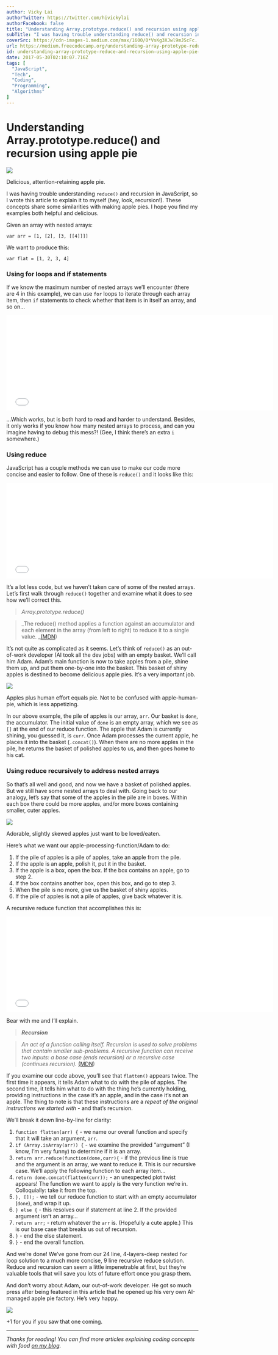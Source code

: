 ```yaml
---
author: Vicky Lai
authorTwitter: https://twitter.com/hivickylai
authorFacebook: false
title: "Understanding Array.prototype.reduce() and recursion using apple pie"
subTitle: "I was having trouble understanding reduce() and recursion in JavaScript, so I wrote this article to explain it to myself (hey, look, recu..."
coverSrc: https://cdn-images-1.medium.com/max/1600/0*VsKg3XJwl9mJScFc.
url: https://medium.freecodecamp.org/understanding-array-prototype-reduce-and-recursion-using-apple-pie-f60cde58ea51
id: understanding-array-prototype-reduce-and-recursion-using-apple-pie-f60cde58ea51
date: 2017-05-30T02:10:07.716Z
tags: [
  "JavaScript",
  "Tech",
  "Coding",
  "Programming",
  "Algorithms"
]
---
```

# Understanding Array.prototype.reduce() and recursion using apple pie



![](https://cdn-images-1.medium.com/max/1600/0*VsKg3XJwl9mJScFc.)

Delicious, attention-retaining apple pie.



I was having trouble understanding `reduce()` and recursion in JavaScript, so I wrote this article to explain it to myself (hey, look, recursion!). These concepts share some similarities with making apple pies. I hope you find my examples both helpful and delicious.

Given an array with nested arrays:

    var arr = [1, [2], [3, [[4]]]]

We want to produce this:

    var flat = [1, 2, 3, 4]

### Using for loops and if statements

If we know the maximum number of nested arrays we’ll encounter (there are 4 in this example), we can use `for` loops to iterate through each array item, then `if` statements to check whether that item is in itself an array, and so on…





<iframe width="700" height="250" src="/media/c7b8cdc84dfa83815be68c92df25b46b?postId=f60cde58ea51" data-media-id="c7b8cdc84dfa83815be68c92df25b46b" data-thumbnail="https://i.embed.ly/1/image?url=https%3A%2F%2Favatars2.githubusercontent.com%2Fu%2F24644237%3Fv%3D4%26s%3D400&amp;key=a19fcc184b9711e1b4764040d3dc5c07" allowfullscreen="" frameborder="0"></iframe>





…Which works, but is both hard to read and harder to understand. Besides, it only works if you know how many nested arrays to process, and can you imagine having to debug this mess?! (Gee, I think there’s an extra `i` somewhere.)

### Using reduce

JavaScript has a couple methods we can use to make our code more concise and easier to follow. One of these is `reduce()` and it looks like this:





<iframe width="700" height="250" src="/media/834dc1d661dbc0ef636ff180d8254039?postId=f60cde58ea51" data-media-id="834dc1d661dbc0ef636ff180d8254039" data-thumbnail="https://i.embed.ly/1/image?url=https%3A%2F%2Favatars2.githubusercontent.com%2Fu%2F24644237%3Fv%3D4%26s%3D400&amp;key=a19fcc184b9711e1b4764040d3dc5c07" allowfullscreen="" frameborder="0"></iframe>





It’s a lot less code, but we haven’t taken care of some of the nested arrays. Let’s first walk through `reduce()` together and examine what it does to see how we’ll correct this.

> _Array.prototype.reduce()_

> _The reduce() method applies a function against an accumulator and each element in the array (from left to right) to reduce it to a single value. _[(MDN](https://developer.mozilla.org/en-US/docs/Web/JavaScript/Reference/Global_Objects/Array/Reduce?v=example))

It’s not quite as complicated as it seems. Let’s think of `reduce()` as an out-of-work developer (AI took all the dev jobs) with an empty basket. We’ll call him Adam. Adam’s main function is now to take apples from a pile, shine them up, and put them one-by-one into the basket. This basket of shiny apples is destined to become delicious apple pies. It’s a very important job.



![](https://cdn-images-1.medium.com/max/1600/0*T57I3z5jYDfhqNb_.)

Apples plus human effort equals pie. Not to be confused with apple-human-pie, which is less appetizing.



In our above example, the pile of apples is our array, `arr`. Our basket is `done`, the accumulator. The initial value of `done` is an empty array, which we see as `[]` at the end of our reduce function. The apple that Adam is currently shining, you guessed it, is `curr`. Once Adam processes the current apple, he places it into the basket (`.concat()`). When there are no more apples in the pile, he returns the basket of polished apples to us, and then goes home to his cat.

### Using reduce recursively to address nested arrays

So that’s all well and good, and now we have a basket of polished apples. But we still have some nested arrays to deal with. Going back to our analogy, let’s say that some of the apples in the pile are in boxes. Within each box there could be more apples, and/or more boxes containing smaller, cuter apples.



![](https://cdn-images-1.medium.com/max/1600/0*X3isJJiuOFuWkESZ.)

Adorable, slightly skewed apples just want to be loved/eaten.



Here’s what we want our apple-processing-function/Adam to do:

1.  If the pile of apples is a pile of apples, take an apple from the pile.
2.  If the apple is an apple, polish it, put it in the basket.
3.  If the apple is a box, open the box. If the box contains an apple, go to step 2.
4.  If the box contains another box, open this box, and go to step 3.
5.  When the pile is no more, give us the basket of shiny apples.
6.  If the pile of apples is not a pile of apples, give back whatever it is.

A recursive reduce function that accomplishes this is:





<iframe width="700" height="250" src="/media/192523f46ae5644f401b3752da3cda34?postId=f60cde58ea51" data-media-id="192523f46ae5644f401b3752da3cda34" data-thumbnail="https://i.embed.ly/1/image?url=https%3A%2F%2Favatars2.githubusercontent.com%2Fu%2F24644237%3Fv%3D4%26s%3D400&amp;key=a19fcc184b9711e1b4764040d3dc5c07" allowfullscreen="" frameborder="0"></iframe>





Bear with me and I’ll explain.

> **_Recursion_**

> _An act of a function calling itself. Recursion is used to solve problems that contain smaller sub-problems. A recursive function can receive two inputs: a base case (ends recursion) or a recursive case (continues recursion)._ [(MDN](https://developer.mozilla.org/en-US/docs/Glossary/Recursion))

If you examine our code above, you’ll see that `flatten()` appears twice. The first time it appears, it tells Adam what to do with the pile of apples. The second time, it tells him what to do with the thing he’s currently holding, providing instructions in the case it’s an apple, and in the case it’s not an apple. The thing to note is that these instructions are a _repeat of the original instructions we started with_ - and that’s recursion.

We’ll break it down line-by-line for clarity:

1.  `function flatten(arr) {` - we name our overall function and specify that it will take an argument, `arr`.
2.  `if (Array.isArray(arr)) {` - we examine the provided “arrgument” (I know, I’m very funny) to determine if it is an array.
3.  `return arr.reduce(function(done,curr){` - if the previous line is true and the argument is an array, we want to reduce it. This is our recursive case. We’ll apply the following function to each array item…
4.  `return done.concat(flatten(curr));` - an unexpected plot twist appears! The function we want to apply is the very function we’re in. Colloquially: take it from the top.
5.  `}, []);` - we tell our reduce function to start with an empty accumulator (`done`), and wrap it up.
6.  `} else {` - this resolves our if statement at line 2\. If the provided argument isn’t an array…
7.  `return arr;` - return whatever the `arr` is. (Hopefully a cute apple.) This is our base case that breaks us out of recursion.
8.  `}` - end the else statement.
9.  `}` - end the overall function.

And we’re done! We’ve gone from our 24 line, 4-layers-deep nested `for` loop solution to a much more concise, 9 line recursive reduce solution. Reduce and recursion can seem a little impenetrable at first, but they’re valuable tools that will save you lots of future effort once you grasp them.

And don’t worry about Adam, our out-of-work developer. He got so much press after being featured in this article that he opened up his very own AI-managed apple pie factory. He’s very happy.



![](https://cdn-images-1.medium.com/max/1600/0*liHR63UMBiJon9Gc.)

+1 for you if you saw that one coming.













* * *







_Thanks for reading! You can find more articles explaining coding concepts with food_ [_on my blog_](https://vickylai.io/verbose/reduce-recursion-with-pie/)_._








